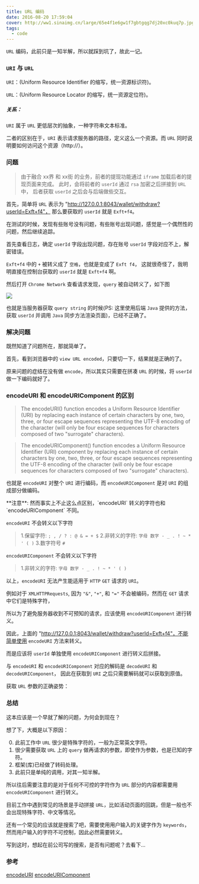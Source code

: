 ```yaml
---
title: URL 编码
date: 2016-08-20 17:59:04
cover: http://ww1.sinaimg.cn/large/65e4f1e6gw1f7gbtgqg7dj20xc0kuq7p.jpg
tags: 
  - code
---
```


`URL` 编码，此前只是一知半解，所以就踩到坑了，故此一记。

<!-- more -->

### `URI` 与 `URL`

`URI`：(Uniform Resource Identifier 的缩写，统一资源标识符)。

`URL`：(Uniform Resource Locator 的缩写，统一资源定位符)。

##### 关系：

`URI` 属于 `URL` 更低层次的抽象，一种字符串文本标准。

二者的区别在于，`URI` 表示请求服务器的路径，定义这么一个资源。而 `URL` 同时说明要如何访问这个资源（http://）。

### 问题

> 由于融合 xx界 和 xx街 的业务，前者的提现功能通过 `iframe` 加载后者的提现页面来完成。
> 此时，会将前者的 `userId` 通过 `rsa` 加密之后拼接到 `URL` 中，
> 后者获取 `userId` 之后会与后端做些交互。

首先，简单将 `URL` 表示为 "http://127.0.0.1:8043/wallet/withdraw?userId=Exft+f4"，
那么要获取的 `userId` 就是 `Exft+f4`。

在测试的时候，发现有些账号没有问题，有些账号出现问题，感觉是一个偶然性的问题，然后继续追踪。

首先查看日志，确定 `userId` 字段出现问题，存在账号 `userId` 字段对应不上，解密错误。

`Exft+f4` 中的 `+` 被转义成了 `空格`，也就是变成了 `Exft f4`，
这就很奇怪了，我明明直接在控制台获取的 `userId` 就是 `Exft+f4` 啊。

然后打开 `Chrome Network` 查看请求发现，`query` 被自动转义了，如下图

![](./encode.png)

也就是当服务器获取 `query string` 的时候(PS: 这里使用后端 `Java` 提供的方法，获取 `userId` 并调用 `Java` 同步方法渲染页面)，已经不正确了。

### 解决问题

既然知道了问题所在，那就简单了。

首先，看到浏览器中的 `view URL encoded`，只要切一下，结果就是正确的了。

原来问题的症结在没有做 `encode`，所以其实只需要在拼凑 `URL` 的时候，将 `userId` 做一下编码就好了。

### encodeURI 和 encodeURIComponent 的区别

> The encodeURI() function encodes a Uniform Resource Identifier (URI) by replacing each instance of certain characters by one, two, three, or four escape sequences representing the UTF-8 encoding of the character (will only be four escape sequences for characters composed of two "surrogate" characters).

> The encodeURIComponent() function encodes a Uniform Resource Identifier (URI) component by replacing each instance of certain characters by one, two, three, or four escape sequences representing the UTF-8 encoding of the character (will only be four escape sequences for characters composed of two "surrogate" characters).

也就是 `encodeURI` 对整个 `URI` 进行编码，而 `encodeURIComponent` 是对 `URI` 的组成部分做编码。


<p class="tip">
  **注意**: 然而事实上不止这么点区别，`encodeURI` 转义的字符也和 `encodeURIComponent` 不同。
</p>

`encodeURI` 不会转义以下字符

> 1.保留字符: `; , / ? : @ & = + $`
  2.非转义的字符: `字母 数字 - _ . ! ~ * ' ( )`
  3.数字符号 `#`

`encodeURIComponent` 不会转义以下字符

> 1.非转义的字符: `字母 数字 - _ . ! ~ * ' ( )`

以上，`encodeURI` 无法产生能适用于 `HTTP` `GET` 请求的 `URI`。

例如对于 `XMLHTTPRequests`, 因为 `"&"`, `"+"`, 和 `"="` 不会被编码，然而在 `GET` 请求中它们是特殊字符，

所以为了避免服务器收到不可预知的请求，应该使用 `encodeURIComponent` 进行转义。

因此，上面的 "http://127.0.0.1:8043/wallet/withdraw?userId=Exft+f4"，不能简单使用 `encodeURI` 方法来转义。

而是应该将 `userId` 单独使用 `encodeURIComponent` 进行转义后拼接。


与 `encodeURI` 和 `encodeURIComponent` 对应的解码是 `decodeURI` 和 `decodeURIComponent`，
因此在获取到 `URI` 之后只需要解码就可以获取到原值。

获取 `URL` 参数的正确姿势：

<script src="https://gist.github.com/xwartz/12678ec6278e4ff9e0bf892d9db2186f.js"></script>

### 总结

这本应该是一个早就了解的问题，为何会到现在？

想了下，大概是以下原因：

0. 此前工作中 `URL` 很少是特殊字符的，一般为正常英文字符。
1. 很少需要获取 `URL` 上的 `query` 做再请求的参数，即使作为参数，也是已知的字符。
2. 框架(库)已经做了转码处理。
3. 此前只是单纯的调用，对其一知半解。

所以往后需要注意的是对于任何不可控的字符作为 `URL` 部分的内容都需要用 `encodeURIComponent` 进行转义。

目前工作中遇到常见的场景是手动拼接 `URL`，比如活动页面的回跳，但是一般也不会出现特殊字符、中文等情况。

还有一个常见的应该就是搜索了吧，需要使用用户输入的关键字作为 `keywords`，然而用户输入的字符不可控制，因此必然需要转义。

写到这时，想起在前公司写的搜索，是否有问题呢？去看下...


### 参考

[encodeURI](https://developer.mozilla.org/zh-CN/docs/Web/JavaScript/Reference/Global_Objects/encodeURI)
[encodeURIComponent](https://developer.mozilla.org/en-US/docs/Web/JavaScript/Reference/Global_Objects/encodeURIComponent)

